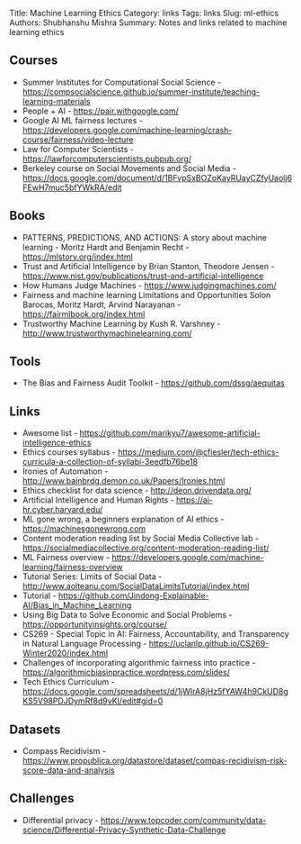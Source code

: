 Title: Machine Learning Ethics
Category: links
Tags: links
Slug: ml-ethics
Authors: Shubhanshu Mishra
Summary: Notes and links related to machine learning ethics

## Courses

* Summer Institutes for Computational Social Science - https://compsocialscience.github.io/summer-institute/teaching-learning-materials
* People + AI - https://pair.withgoogle.com/
* Google AI ML fairness lectures - https://developers.google.com/machine-learning/crash-course/fairness/video-lecture
* Law for Computer Scientists - https://lawforcomputerscientists.pubpub.org/
* Berkeley course on Social Movements and Social Media - https://docs.google.com/document/d/1BFvpSxBOZoKayRUayCZfyUaolj6FEwH7muc5bfYWkRA/edit

## Books

* PATTERNS, PREDICTIONS, AND ACTIONS: A story about machine learning - Moritz Hardt and Benjamin Recht - https://mlstory.org/index.html
* Trust and Artificial Intelligence by Brian Stanton, Theodore Jensen - https://www.nist.gov/publications/trust-and-artificial-intelligence
* How Humans Judge Machines - https://www.judgingmachines.com/
* Fairness and machine learning Limitations and Opportunities Solon Barocas, Moritz Hardt, Arvind Narayanan - https://fairmlbook.org/index.html
* Trustworthy Machine Learning by Kush R. Varshney - http://www.trustworthymachinelearning.com/

## Tools

* The Bias and Fairness Audit Toolkit - https://github.com/dssg/aequitas

## Links

* Awesome list - https://github.com/marikyu7/awesome-artificial-intelligence-ethics
* Ethics courses syllabus - https://medium.com/@cfiesler/tech-ethics-curricula-a-collection-of-syllabi-3eedfb76be18
* Ironies of Automation -  http://www.bainbrdg.demon.co.uk/Papers/Ironies.html
* Ethics checklist for data science - http://deon.drivendata.org/
* Artificial Intelligence and Human Rights - https://ai-hr.cyber.harvard.edu/
* ML gone wrong, a beginners explanation of AI ethics - https://machinesgonewrong.com
* Content moderation reading list by Social Media Collective lab - https://socialmediacollective.org/content-moderation-reading-list/
* ML Fairness overview - https://developers.google.com/machine-learning/fairness-overview
* Tutorial Series: Limits of Social Data - http://www.aolteanu.com/SocialDataLimitsTutorial/index.html
* Tutorial - https://github.com/Jindong-Explainable-AI/Bias_in_Machine_Learning
* Using Big Data to Solve Economic and Social Problems - https://opportunityinsights.org/course/
* CS269 - Special Topic in AI: Fairness, Accountability, and Transparency in Natural Language Processing - https://uclanlp.github.io/CS269-Winter2020/index.html
* Challenges of incorporating algorithmic fairness into practice - https://algorithmicbiasinpractice.wordpress.com/slides/
* Tech Ethics Curriculum - https://docs.google.com/spreadsheets/d/1jWIrA8jHz5fYAW4h9CkUD8gKS5V98PDJDymRf8d9vKI/edit#gid=0


## Datasets

* Compass Recidivism - https://www.propublica.org/datastore/dataset/compas-recidivism-risk-score-data-and-analysis

## Challenges

* Differential privacy - https://www.topcoder.com/community/data-science/Differential-Privacy-Synthetic-Data-Challenge
